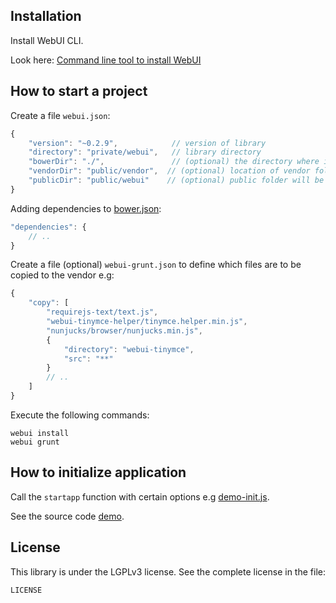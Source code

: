 ## Installation

Install WebUI CLI.

Look here:
[Command line tool to install WebUI](https://github.com/mikoweb/node-webui-installer)

## How to start a project

Create a file `webui.json`:

```javascript
{
    "version": "~0.2.9",            // version of library
    "directory": "private/webui",   // library directory
    "bowerDir": "./",               // (optional) the directory where is the bower.json
    "vendorDir": "public/vendor",  // (optional) location of vendor folder; default value: directory + '/webui/vendor'
    "publicDir": "public/webui"    // (optional) public folder will be copied to this location; by default not copied
}
```

Adding dependencies to [bower.json](https://github.com/bower/spec):

```javascript
"dependencies": {
	// ..
}
```

Create a file (optional) `webui-grunt.json` to define which files are to be copied to the vendor e.g:

```javascript
{
    "copy": [
        "requirejs-text/text.js",
        "webui-tinymce-helper/tinymce.helper.min.js",
        "nunjucks/browser/nunjucks.min.js",
        {
            "directory": "webui-tinymce",
            "src": "**"
        }
        // ..
    ]
}
```

Execute the following commands:

    webui install
    webui grunt
    
## How to initialize application

Call the `startapp` function with certain options e.g [demo-init.js](https://github.com/mikoweb/webui/blob/master/demo/demo-init.js).

See the source code [demo](https://github.com/mikoweb/webui/tree/master/demo).

## License

This library is under the LGPLv3 license. See the complete license in the file:

    LICENSE

